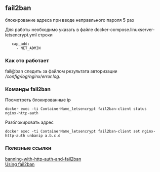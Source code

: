 ## fail2ban
блокирование адреса при вводе неправльного пароля 5 раз

Для работы необходимо указать в файле docker-compose.linuxserver-letsencrypt.yml строки
```
   cap_add:
     - NET_ADMIN
```
### Как это работает
fail@ban следить за файлом результата авторизации */config/log/nginx/error.log*.  

### Команды fail2ban 
Посмотреть блокированные ip
```
docker exec -ti ContainerName_letsencrypt fail2ban-client status nginx-http-auth
```
Разблокировать адрес
```
docker exec -ti ContainerName_letsencrypt fail2ban-client set nginx-http-auth unbanip a.b.c.d
```

### Полезные ссылки
[banning-with-http-auth-and-fail2ban](https://technicalramblings.com/blog/banning-with-http-auth-and-fail2ban/)  
[Using fail2ban](https://github.com/linuxserver/docker-letsencrypt#using-fail2ban)
